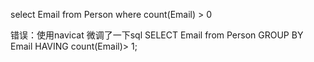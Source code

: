 select Email from Person where count(Email) > 0


错误：使用navicat 微调了一下sql
SELECT Email from Person GROUP BY Email HAVING count(Email)> 1;